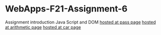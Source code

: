 # WebApps-F21-Assignment-6
Assignment introduction Java Script and DOM
[hosted at pass page](https://44-563-webapps-f21.github.io/webapps-f21-assignment-6-cheipuri/pass.html)
[hosted at arithmetic page](https://44-563-webapps-f21.github.io/webapps-f21-assignment-6-cheipuri/arithmetic.html)
[hosted at car page](https://44-563-webapps-f21.github.io/webapps-f21-assignment-6-cheipuri/car.html)